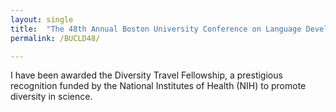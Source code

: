 ```yaml
---
layout: single
title:  "The 48th Annual Boston University Conference on Language Development"
permalink: /BUCLD48/

---
```


I have been awarded the Diversity Travel Fellowship, a prestigious recognition funded by the National Institutes of Health (NIH) to promote diversity in science. 